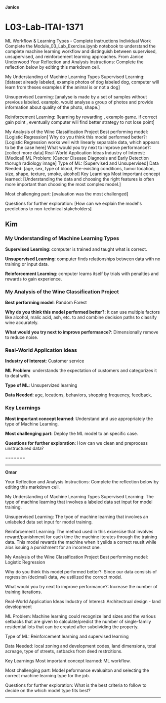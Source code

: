 **Janice**
# L03-Lab-ITAI-1371
ML Workflow &amp; Learning Types - Complete Instructions Individual Work Complete the Module_03_Lab_Exercise.ipynb notebook to understand the complete machine learning workflow and distinguish between supervised, unsupervised, and reinforcement learning approaches.
From Janice Underwood
Your Reflection and Analysis
Instructions: Complete the reflection below by editing this markdown cell.

My Understanding of Machine Learning Types
Supervised Learning: [dataset already labeled, example photos of dog labeled dog, computer will learn from theses examples if the animal is or not a dog]

Unsupervised Learning: [analyse is made by a set of samples without previous labeled. examplo, would analyse a group of photos and provide information about quality of the photo, shape.]

Reinforcement Learning: [learning by rewarding , examplo game. if correct gain point , eventually computer will find better strategy to not lose point]

My Analysis of the Wine Classification Project
Best performing model: [Logistic Regression]
Why do you think this model performed better?: [Logistic Regression works well with linearly separable data, which appears to be the case here]
What would you try next to improve performance?: [collect more data]
Real-World Application Ideas
Industry of Interest: [Medical]
ML Problem: [Cancer Disease Diagnosis and Early Detection thorugh radiology image]
Type of ML: [Supervised and Unsupervised]
Data Needed: [age, sex, type of blood, Pre-existing conditions, tumor location, size, shape, texture, smoke, alcohol]
Key Learnings
Most important concept learned: [Understanding the data and choosing the right features is often more important than choosing the most complex model.]

Most challenging part: [evaluation was the most challenged]

Questions for further exploration: [How can we explain the model's predictions to non-technical stakeholders]

## Kim
### My Understanding of Machine Learning Types
**Supervised Learning**: computer is trained and taught what is correct.

**Unsupervised Learning**: computer finds relationships between data with no training or input data.

**Reinforcement Learning**: computer learns itself by trials with penalties and rewards to gain experience.
### My Analysis of the Wine Classification Project

**Best performing model**: Random Forest

**Why do you think this model performed better?**: It can use multiple factors like alcohol, malic acid, ash, etc. to and combine decision paths to classify wine accurately.

**What would you try next to improve performance?**: Dimensionally remove to reduce noise.

### Real-World Application Ideas

**Industry of Interest**: Customer service

**ML Problem**: understands the expectation of customers and categorizes it to deal with.

**Type of ML**: Unsupervized learning

**Data Needed**: age, locations, behaviors, shopping frequency, feedback.

### Key Learnings

**Most important concept learned**: Understand and use appropriately the type of Machine Learning.

**Most challenging part**: Deploy the ML model to an specific case.

**Questions for further exploration**: How can we clean and preprocess unstructured data?

=======
______________

**Omar**

Your Reflection and Analysis
Instructions: Complete the reflection below by editing this markdown cell.

My Understanding of Machine Learning Types
Supervised Learning: The type of machine learning that involves a labeled data set input for model training.

Unsupervised Learning: The tyoe of machine learning that involves an unlabeled data set input for model training.

Reinforcement Learning: The method used in this excersise that involves reward/punishment for each time the machine iterates through the training data. This model rewards the machine when it yeilds a correct reuslt while alos issuing a punishment for an incorrect one.

My Analysis of the Wine Classification Project
Best performing model: Logistic Regression

Why do you think this model performed better?: Since our data consists of regression (decimal) data, we ustilized the correct model.

What would you try next to improve performance?: Increase the number of training iterations.

Real-World Application Ideas
Industry of Interest: Architectrual design - land development

ML Problem: Machine learning could recognize land sizes and the various setbacks that are given to calculate/predict the number of single-family residential lots that can be created after subdividing the property.

Type of ML: Reinforcement learning and supervised learning

Data Needed: local zoning and development codes, land dimensions, total acreage, type of streets, setbacks from deed restrcitions.

Key Learnings
Most important concept learned: ML workflow.

Most challenging part: Model peformance evaluaiton and selecting the correct machine learning type for the job.

Questions for further exploration: What is the best criteria to follow to decide on the which model type fits best?

______________________________________________________________________________________________________________________________


